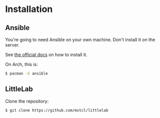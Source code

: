 # Installation

## Ansible

You're going to need Ansible on your own machine. Don't install it on the
server.

See [the official
docs](https://docs.ansible.com/ansible/latest/installation_guide/intro_installation.html#control-node-requirements)
on how to install it.

On Arch, this is:

```sh
$ pacman -S ansible
```

## LittleLab

Clone the repository:

```sh
$ git clone https://github.com/mstcl/littlelab
```
